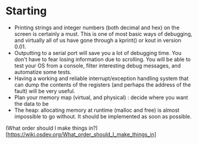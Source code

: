 Starting
=== 

* Printing strings and integer numbers (both decimal and hex) on the screen is certainly a must. This is one of most basic ways of debugging, and virtually all of us have gone through a kprint() or kout in version 0.01.
* Outputting to a serial port will save you a lot of debugging time. You don't have to fear losing information due to scrolling. You will be able to test your OS from a console, filter interesting debug messages, and automatize some tests.
* Having a working and reliable interrupt/exception handling system that can dump the contents of the registers (and perhaps the address of the fault) will be very useful.
* Plan your memory map (virtual, and physical) : decide where you want the data to be
* The heap: allocating memory at runtime (malloc and free) is almost impossible to go without. It should be implemented as soon as possible. 

(What order should I make things in?)[https://wiki.osdev.org/What_order_should_I_make_things_in]

